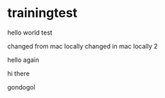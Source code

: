 # trainingtest




hello world test

changed from mac locally
changed in mac locally 2


hello again

hi there



gondogol